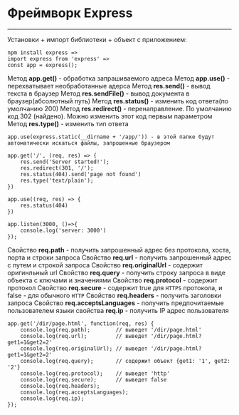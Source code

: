 # Фреймворк Express
____
Установки + импорт библиотеки + объект с приложением:
```
npm install express =>
import express from 'express' =>
const app = express();
```
Метод __app.get()__ - обработка запрашиваемого адреса
Mетод __app.use()__ - перехватывает необработанные адерса
Метод __res.send()__ - вывод текста в браузер
Mетод __res.sendFile()__ - вывод документа в браузер(абсолютный путь)
Метод __res.status()__ - изменить код ответа(по умолчанию 200)
Mетод __res.redirect()__  - перенаправление. По умолчанию код 302 (найдено). Можно изменить этот код первым параметром
Mетод __res.type()__ - изменить тип ответа

```
app.use(express.static(__dirname + '/app/')) - в этой папке будут автоматически искаться файлы, запрошенные браузером

app.get('/', (req, res) => {
    res.send('Server started!');
    res.redirect(301, '/');
    res.status(404).send('page not found')
    res.type('text/plain');
})

app.use((req, res) => {
    res.status(404)
})

app.listen(3000, ()=>{
    console.log('server: 3000')
});

```

Cвойствo __req.path__ - получить запрошенный адрес без протокола, хоста, порта и строки запроса
Cвойствo __req.url__ - получить запрошенный адрес с путем и строкой запроса
Cвойство __req.originalUrl__ - содержит оригинльный url
Cвойствo __req.query__ - получить строку запроса в виде объекта с ключами и значениями
Cвойствo __req.protocol__ - содержит протокол
Свойство __req.secure__ - содержит true для `HTTPS` протокола, и false - для обычного `HTTP`
Cвойствo __req.headers__ - получить заголовки запроса
Cвойствo __req.acceptsLanguages__ - получить предпочитаемые пользователем языки
свойства __req.ip__ - получить IP адрес пользователя
```
app.get('/dir/page.html', function(req, res) {
	console.log(req.path);        // выведет '/dir/page.html'
    console.log(req.url);         // выведет '/dir/page.html?get1=1&get2=2'
    console.log(req.originalUrl); // выведет '/dir/page.html?get1=1&get2=2'
    console.log(req.query);       // содержит объект {get1: '1', get2: '2'}
	console.log(req.protocol);    // выведет 'http'
    console.log(req.secure);      // выведет false
    console.log(req.headers);
    console.log(req.acceptsLanguages);
    console.log(req.ip);
});
```
